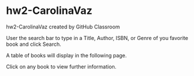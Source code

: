 # hw2-CarolinaVaz
hw2-CarolinaVaz created by GitHub Classroom

User the search bar to type in a Title, Author, ISBN, or Genre of you favorite book and click Search.

A table of books will display in the following page. 

Click on any book to view further information.

